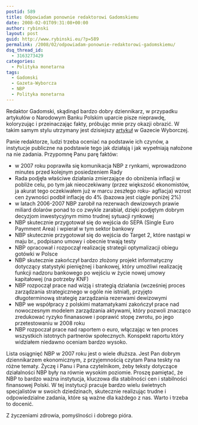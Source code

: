 ```yaml
---
postid: 589
title: Odpowiadam ponownie redaktorowi Gadomskiemu
date: 2008-02-01T09:31:08+00:00
author: rybinski
layout: post
guid: http://www.rybinski.eu/?p=589
permalink: /2008/02/odpowiadam-ponownie-redaktorowi-gadomskiemu/
dsq_thread_id:
  - 3163273429
categories:
  - Polityka monetarna
tags:
  - Gadomski
  - Gazeta-Wyborcza
  - NBP
  - Polityka monetarna
---
```

Redaktor Gadomski, skądinąd bardzo dobry dziennikarz, w przypadku artykułów o Narodowym Banku Polskim uparcie pisze nieprawdę, koloryzując i przeinaczając fakty, próbując mnie przy okazji obrazić. W takim samym stylu utrzymany jest dzisiejszy [artykuł](http://gospodarka.gazeta.pl/gospodarka/1,33211,4888698.html) w Gazecie Wyborczej.

Panie redaktorze, ludzi trzeba oceniać na podstawie ich czynów, a instytucje publiczne na podstawie tego jak działają i jak wypełniają nałożone na nie zadania. Przypomnę Panu parę faktów:

<!--more-->

  * w 2007 roku poprawiła się komunikacja NBP z rynkami, wprowadzono minutes przed kolejnym posiedzeniem Rady
  * Rada podjęła właściwe działania zmierzające do obniżenia inflacji w pobliże celu, po tym jak nieoczekiwany (przez większość ekonomistów, ja akurat tego oczekiwałem już w marcu zeszłego roku- agflacja) wzrost cen żywności podbił inflację do 4% (bazowa jest ciągle poniżej 2%) 
  * w latach 2006-2007 NBP zarobił na rezerwach dewizowych prawie miliard dolarów ponad to co zwykle zarabiał, dzięki podjętym dobrym decyzjom inwestycyjnym mimo trudnej sytuacji rynkowej 
  * NBP skutecznie przygotował się do wejścia do SEPA (Single Euro Paymment Area) i wpierał w tym sektor bankowy
  * NBP skutecznie przygotował się do wejścia do Target 2, które nastąpi w maju br., podpisano umowy i obecnie trwają testy 
  * NBP opracował i rozpoczął realizację strategii optymalizacji obiegu gotówki w Polsce 
  * NBP skutecznie zakończył bardzo złożony projekt informatyczny dotyczący statystyki pieniężnej i bankowej, który umożliwi realizację funkcji nadzoru bankowego po wejściu w życie nowej umowy kapitałowej (na potrzeby KNF)
  * NBP rozpoczął prace nad wizją i strategią działania (wcześniej proces zarządzania strategicznego w ogóle nie istniał), przyjęto długoterminową strategię zarządzania rezerwami dewizowymi 
  * NBP we współpracy z polskimi matamatykami zakończył prace nad nowoczesnym modelem zarządzania aktywami, który pozwoli znacząco zredukować ryzyko finanasowe i poprawić stopę zwrotu, po jego przetestowaniu w 2008 roku
  * NBP rozpoczał prace nad raportem o euro, włączając w ten proces wszystkich istotnych partnerów społecznych. Konspekt raportu który widziałem niedawno oceniam bardzo wysoko. 

Lista osiągnięć NBP w 2007 roku jest o wiele dłuższa. Jest Pan dobrym dziennikarzem ekonomicznym, z przyjemnością czytam Pana teskty na różne tematy. Życzę i Panu i Pana czytelnikom, żeby teksty dotyczące działalności NBP były na równie wysokim poziomie. Proszę pamiętać, że NBP to bardzo ważna instytucja, kluczowa dla stabilności cen i stabilności finansowej Polski. W tej instytucji pracuje bardzo wielu świetnych specjalistów w swoich dziedzinach, skutecznie realizując trudne i odpowiedzialne zadania, które są ważne dla każdego z nas. Warto i trzeba to docenić.

Z życzeniami zdrowia, pomyślności i dobrego pióra.

